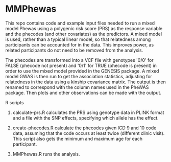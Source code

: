 # MMPhewas
This repo contains code and example input files needed to run a mixed model Phewas using a polygenic risk score (PRS) as the response variable and the phecodes (and other covariates) as the predictors. A mixed model is used, rather than a typical linear model, so that relatedness among participants can be accounted for in the data. This improves power, as related participants do not need to be removed from the analysis. 

The phecodes are transformed into a VCF file with genotypes '0/0' for FALSE (phecode not present) and '0/1' for TRUE (phecode is present) in order to use the mixed model provided in the GENESIS package. A mixed model GWAS is then run to get the association statistics, adjusting for relatedness in the data using a kinship covariance matrix. 
The output is then renamed to correspond with the column names used in the PheWAS package. Then plots and other observations can be made with the output. 

R scripts

1. calculate-prs.R calculates the PRS using genotype data in PLINK format and a file with the SNP effects, specifying which allele has the effect.

2. create-phecodes.R calculate the phecodes given ICD 9 and 10 code data, assuming that the code occurs at least twice (different clinic visit). This script also gets the minimum and maximum age for each participant. 

3. MMPhewas.R runs the analysis. 

